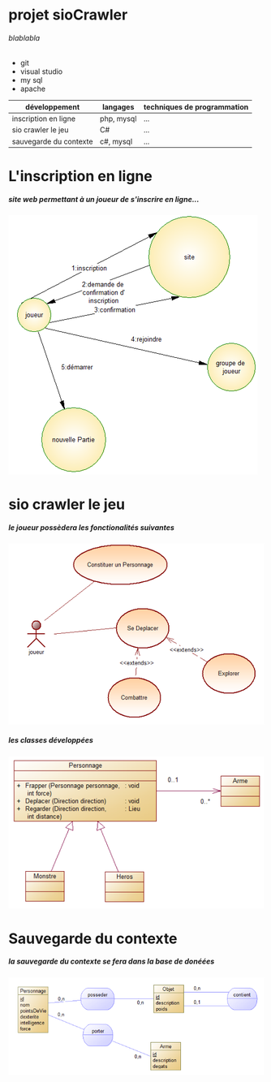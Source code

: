 # projet sioCrawler #

###### blablabla ######

* git
* visual studio
* my sql
* apache


|    développement 		|     langages      | techniques de programmation |
|-----------------------|-------------------|-----------------------------|
|inscription en ligne   |     php, mysql    |            ...              |
|sio crawler le jeu     |        C#         |             ...             |
|sauvegarde du contexte |       c#, mysql   |              ...            |

# L'inscription en ligne #
##### site web permettant à un joueur de s'inscrire en ligne... #####
![acteurFluxInscription.PNG](https://github.com/meloeenazaire/sioCrawler/blob/master/images/acteurFluxInscription.PNG)

# sio crawler le jeu #
##### le joueur possèdera les fonctionalités suivantes #####
![useCasePersonnage.PNG](https://github.com/meloeenazaire/sioCrawler/blob/master/images/useCasePersonnage.PNG)
##### les classes développées #####
![diagrammeClassePersonnage.PNG](https://github.com/meloeenazaire/sioCrawler/blob/master/images/diagrammeClassePersonnage.PNG)
# Sauvegarde du contexte #
##### la sauvegarde du contexte se fera dans la base de donéées #####
![mcdSauvegarde.PNG](https://github.com/meloeenazaire/sioCrawler/blob/master/images/mcdSauvegarde.PNG)